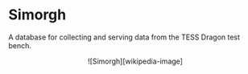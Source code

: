 # Simorgh

A database for collecting and serving data from the TESS Dragon test bench.

<p align="middle">
![Simorgh][wikipedia-image]
</p>

[wikipedia-image]: https://upload.wikimedia.org/wikipedia/commons/f/f2/Senmurv.svg
